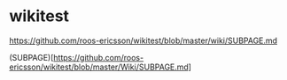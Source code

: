 # wikitest
https://github.com/roos-ericsson/wikitest/blob/master/wiki/SUBPAGE.md

(SUBPAGE)[https://github.com/roos-ericsson/wikitest/blob/master/Wiki/SUBPAGE.md]